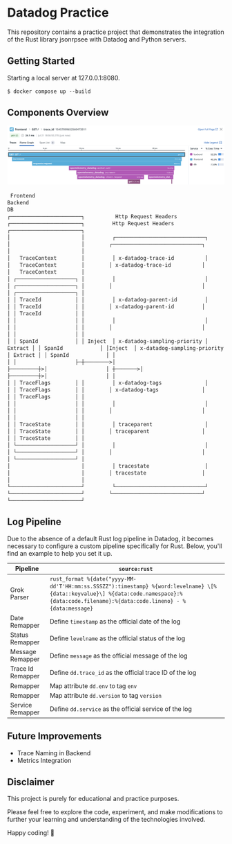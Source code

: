 # Datadog Practice

This repository contains a practice project that demonstrates the integration of the Rust library jsonrpsee with Datadog and Python servers.

## Getting Started

Starting a local server at 127.0.0.1:8080.

```shell
$ docker compose up --build
```

## Components Overview

![Trace](assets/trace.png)

```
 Frontend                                                                  Backend                                                                  DB                 
┌───────────────────────┐          Http Request Headers                   ┌───────────────────────┐         Http Request Headers                   ┌───────────────────────┐
│                       │         ┌─────────────────────────────┐         │                       │        ┌─────────────────────────────┐         │                       │
│   TraceContext        │         │ x-datadog-trace-id          │         │   TraceContext        │        │ x-datadog-trace-id          │         │   TraceContext        │
│ ┌───────────────────┐ │         │                             │         │ ┌───────────────────┐ │        │                             │         │ ┌───────────────────┐ │
│ │ TraceId           │ │         │ x-datadog-parent-id         │         │ │ TraceId           │ │        │ x-datadog-parent-id         │         │ │ TraceId           │ │
│ │                   │ │         │                             │         │ │                   │ │        │                             │         │ │                   │ │
│ │ SpanId            │ │ Inject  │ x-datadog-sampling-priority │ Extract │ │ SpanId            │ │Inject  │ x-datadog-sampling-priority │ Extract │ │ SpanId            │ │
│ │                   ├─┼────────>│                             ├─────────┼>│                   │ ┼───────>│                             ├─────────┼>│                   │ │
│ │ TraceFlags        │ │         │ x-datadog-tags              │         │ │ TraceFlags        │ │        │ x-datadog-tags              │         │ │ TraceFlags        │ │
│ │                   │ │         │                             │         │ │                   │ │        │                             │         │ │                   │ │
│ │ TraceState        │ │         │ traceparent                 │         │ │ TraceState        │ │        │ traceparent                 │         │ │ TraceState        │ │
│ └───────────────────┘ │         │                             │         │ └───────────────────┘ │        │                             │         │ └───────────────────┘ │
│                       │         │ tracestate                  │         │                       │        │ tracestate                  │         │                       │
└───────────────────────┘         └─────────────────────────────┘         └───────────────────────┘        └─────────────────────────────┘         └───────────────────────┘
```

## Log Pipeline

Due to the absence of a default Rust log pipeline in Datadog, it becomes necessary to configure a custom pipeline specifically for Rust. Below, you'll find an example to help you set it up.

| Pipeline          | `source:rust`                                                                                                                                                                             |
| ----------------- | ----------------------------------------------------------------------------------------------------------------------------------------------------------------------------------------- |
| Grok Parser       | `rust_format %{date("yyyy-MM-dd'T'HH:mm:ss.SSSZZ"):timestamp} %{word:levelname} \[%{data::keyvalue}\] %{data:code.namespace}:%{data:code.filename}:%{data:code.lineno} - %{data:message}` |
| Date Remapper     | Define `timestamp` as the official date of the log                                                                                                                                        |
| Status Remapper   | Define  `levelname`  as the official status of the log                                                                                                                                    |
| Message Remapper  | Define  `message`  as the official message of the log                                                                                                                                     |
| Trace Id Remapper | Define  `dd.trace_id`  as the official trace ID of the log                                                                                                                                |
| Remapper          | Map attribute  `dd.env`  to tag  `env`                                                                                                                                                    |
| Remapper          | Map attribute  `dd.version`  to tag  `version`                                                                                                                                            |
| Service Remapper  | Define  `dd.service`  as the official service of the log                                                                                                                                  |

## Future Improvements
- Trace Naming in Backend
- Metrics Integration
  
## Disclaimer
This project is purely for educational and practice purposes.

Please feel free to explore the code, experiment, and make modifications to further your learning and understanding of the technologies involved.

Happy coding! 🚀
